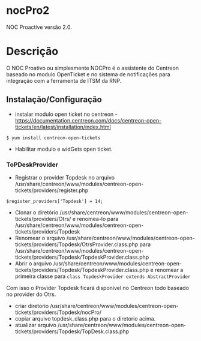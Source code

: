 # nocPro2
 NOC Proactive versão 2.0.
# Descrição
 O NOC Proativo ou simplesmente NOCPro é o assistente do Centreon baseado no modulo OpenTicket e no sistema de notificações para integração com a ferramenta de ITSM da RNP.
## Instalação/Configuração
- instalar modulo open ticket no centreon - https://documentation.centreon.com/docs/centreon-open-tickets/en/latest/installation/index.html

``` $ yum install centreon-open-tickets ```

- Habilitar modulo e widGets open ticket.

### ToPDeskProvider

- Registrar o provider Topdesk no arquivo /usr/share/centreon/www/modules/centreon-open-tickets/providers/register.php

``` $register_providers['Topdesk'] = 14; ```

- Clonar o diretório /usr/share/centreon/www/modules/centreon-open-tickets/providers/Otrs/ e renomea-lo para /usr/share/centreon/www/modules/centreon-open-tickets/providers/Topdesk
- Renomear o arquivo /usr/share/centreon/www/modules/centreon-open-tickets/providers/Topdesk/OtrsProvider.class.php para /usr/share/centreon/www/modules/centreon-open-tickets/providers/Topdesk/TopdeskProvider.class.php
- Abrir o arquivo /usr/share/centreon/www/modules/centreon-open-tickets/providers/Topdesk/TopdeskProvider.class.php e renomear a primeira classe para ```class TopdeskProvider extends AbstractProvider```

Com isso o Provider Topdesk ficará disponível no Centreon todo baseado no provider do Otrs.

- criar diretorio /usr/share/centreon/www/modules/centreon-open-tickets/providers/Topdesk/nocPro/
- copiar arquivo topdesk_class.php para o diretorio acima.
- atualizar arquivo /usr/share/centreon/www/modules/centreon-open-tickets/providers/Topdesk/TopDesk.class.php
